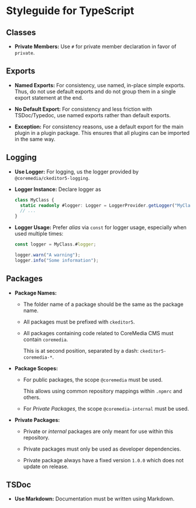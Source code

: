# Styleguide for TypeScript

## Classes

* **Private Members:** Use `#` for private member declaration in favor of
  `private`.

## Exports

* **Named Exports:** For consistency, use named, in-place simple exports. Thus,
  do not use default exports and do not group them in a single export statement
  at the end.

* **No Default Export:** For consistency and less friction with TSDoc/Typedoc,
  use named exports rather than default exports.
* **Exception:** For consistency reasons, use a default export for the main
  plugin in a plugin package. This ensures that all plugins can be imported in
  the same way.

## Logging

* **Use Logger:** For logging, us the logger provided by
  `@coremedia/ckeditor5-logging`.

* **Logger Instance:** Declare logger as

  ```typescript
  class MyClass {
    static readonly #logger: Logger = LoggerProvider.getLogger("MyClass");
    // ...
  }
  ```

* **Logger Usage:** Prefer _alias_ via `const` for logger usage, especially when
  used multiple times:

  ```typescript
  const logger = MyClass.#logger;

  logger.warn("A warning");
  logger.info("Some information");
  ```

## Packages

* **Package Names:**

  * The folder name of a package should be the same as the package name.

  * All packages must be prefixed with `ckeditor5`.

  * All packages containing code related to CoreMedia CMS must contain
    `coremedia`.

    This is at second position, separated by a dash: `ckeditor5-coremedia-*`.

* **Package Scopes:**

  * For public packages, the scope `@coremedia` must be used.

    This allows using common repository mappings within `.npmrc` and others.

  * For _Private Packages_, the scope `@coremedia-internal` must be used.

* **Private Packages:**

  * Private or _internal_ packages are only meant for use within this
    repository.

  * Private packages must only be used as developer dependencies.

  * Private package always have a fixed version `1.0.0` which does not update on
    release.

## TSDoc

* **Use Markdown:** Documentation must be written using Markdown.

<!--
--------------------------------------------------------------------------------
References
--------------------------------------------------------------------------------
-->

[DefinitelyTyped]:
  <https://github.com/DefinitelyTyped/DefinitelyTyped>
  "DefinitelyTyped/DefinitelyTyped: The repository for high quality TypeScript type definitions."
